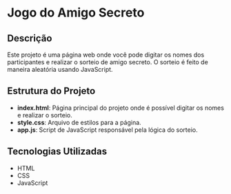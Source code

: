 # Jogo do Amigo Secreto

## Descrição
Este projeto é uma página web onde você pode digitar os nomes dos participantes e realizar o sorteio de amigo secreto. O sorteio é feito de maneira aleatória usando JavaScript.

## Estrutura do Projeto
- **index.html**: Página principal do projeto onde é possível digitar os nomes e realizar o sorteio.
- **style.css**: Arquivo de estilos para a página.
- **app.js**: Script de JavaScript responsável pela lógica do sorteio.

## Tecnologias Utilizadas
- HTML
- CSS
- JavaScript
